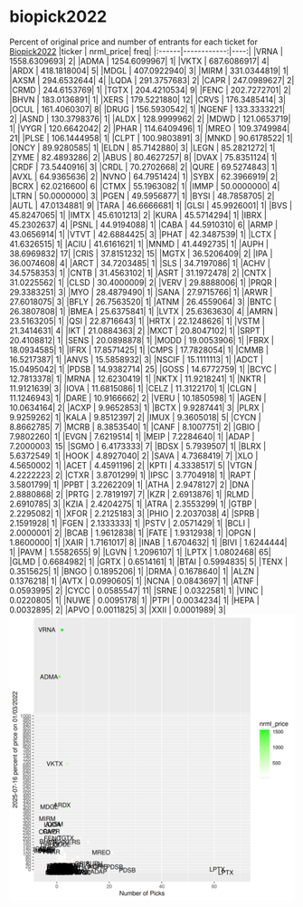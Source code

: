 # biopick2022
Percent of original price and number of entrants for each ticket for [Biopick2022](https://twitter.com/hashtag/Biopick2022)
|ticker |   nrml_price| freq|
|:------|------------:|----:|
|VRNA   | 1558.6309693|    2|
|ADMA   | 1254.6099967|    1|
|VKTX   |  687.6086917|    4|
|ARDX   |  418.1818004|    5|
|MDGL   |  407.0922940|    3|
|MIRM   |  331.0344819|    1|
|AXSM   |  294.6532644|    4|
|LQDA   |  291.3757683|    2|
|CAPR   |  247.0989627|    2|
|CRMD   |  244.6153769|    1|
|TGTX   |  204.4210534|    9|
|FENC   |  202.7272701|    2|
|BHVN   |  183.0136891|    1|
|XERS   |  179.5221880|   12|
|CRVS   |  176.3485414|    3|
|OCUL   |  161.4060307|    8|
|DRUG   |  156.5930542|    1|
|NGENF  |  133.3333221|    2|
|ASND   |  130.3798376|    1|
|ALDX   |  128.9999962|    2|
|MDWD   |  121.0653719|    1|
|VYGR   |  120.6642042|    2|
|PHAR   |  114.6409496|    1|
|MREO   |  109.3749984|   21|
|PLSE   |  106.1444958|    1|
|CLPT   |  100.9803891|    3|
|MNKD   |   90.6178522|    1|
|ONCY   |   89.9280585|    1|
|ELDN   |   85.7142880|    3|
|LEGN   |   85.2821272|    1|
|ZYME   |   82.4893286|    2|
|ABUS   |   80.4627257|    8|
|DVAX   |   75.8351124|    1|
|CRDF   |   73.5440916|    3|
|CRDL   |   70.2702668|    2|
|QURE   |   69.5274843|    1|
|AVXL   |   64.9365636|    2|
|NVNO   |   64.7951424|    1|
|SYBX   |   62.3966919|    2|
|BCRX   |   62.0216600|    6|
|CTMX   |   55.1963082|    1|
|IMMP   |   50.0000000|    4|
|LTRN   |   50.0000000|    3|
|PGEN   |   49.5956877|    1|
|BYSI   |   48.7858705|    2|
|AUTL   |   47.0134881|    9|
|TARA   |   46.6666681|    1|
|GLSI   |   45.9926001|    1|
|BVS    |   45.8247065|    1|
|IMTX   |   45.6101213|    2|
|KURA   |   45.5714294|    1|
|IBRX   |   45.2302637|    4|
|PSNL   |   44.9194088|    1|
|CABA   |   44.5910310|    6|
|ARMP   |   43.0656914|    1|
|VTVT   |   42.6884425|    3|
|PHAT   |   42.3487539|    1|
|LCTX   |   41.6326515|    1|
|ACIU   |   41.6161621|    1|
|MNMD   |   41.4492735|    1|
|AUPH   |   38.6969832|   17|
|CRIS   |   37.8151232|   15|
|MGTX   |   36.5206409|    2|
|IPA    |   36.0074608|    4|
|ARCT   |   34.7203485|    1|
|SLS    |   34.7197086|    1|
|ACHV   |   34.5758353|    1|
|CNTB   |   31.4563102|    1|
|ASRT   |   31.1972478|    2|
|CNTX   |   31.0225562|    1|
|CLSD   |   30.4000009|    2|
|VERV   |   29.8888006|    1|
|PRQR   |   29.3383251|    3|
|MYO    |   28.4879490|    1|
|SANA   |   27.9715766|    1|
|ARWR   |   27.6018075|    3|
|BFLY   |   26.7563520|    1|
|ATNM   |   26.4559064|    3|
|BNTC   |   26.3807808|    1|
|BMEA   |   25.6375841|    1|
|LVTX   |   25.6363630|    4|
|AMRN   |   23.5163205|    1|
|QSI    |   22.8716643|    1|
|HRTX   |   22.1248626|    1|
|VSTM   |   21.3414631|    4|
|IKT    |   21.0884363|    2|
|MXCT   |   20.8047102|    1|
|SRPT   |   20.4108812|    1|
|SENS   |   20.0898878|    1|
|MODD   |   19.0053906|    1|
|FBRX   |   18.0934585|    1|
|IFRX   |   17.8571425|    1|
|CMPS   |   17.7828054|    1|
|CMMB   |   16.5217387|    1|
|ANVS   |   15.5858932|    3|
|NSCIF  |   15.1111113|    1|
|ADCT   |   15.0495042|    1|
|PDSB   |   14.9382714|   25|
|GOSS   |   14.6772759|    1|
|BCYC   |   12.7813378|    1|
|MRNA   |   12.6230419|    1|
|NKTX   |   11.9218241|    1|
|NKTR   |   11.9121639|    3|
|IOVA   |   11.6815086|    1|
|CELZ   |   11.3122170|    1|
|CLGN   |   11.1246943|    1|
|DARE   |   10.9166662|    2|
|VERU   |   10.1850598|    1|
|AGEN   |   10.0634164|    2|
|ACXP   |    9.9652853|    1|
|BCTX   |    9.9287441|    3|
|PLRX   |    9.9259262|    1|
|KALA   |    9.8512397|    2|
|IMUX   |    9.3605018|    5|
|CYCN   |    8.8662785|    7|
|MCRB   |    8.3853540|    1|
|CANF   |    8.1007751|    2|
|GBIO   |    7.9802260|    1|
|EVGN   |    7.6219514|    1|
|MEIP   |    7.2284640|    1|
|ADAP   |    7.2000003|   15|
|SGMO   |    6.4173333|    7|
|BDSX   |    5.7939507|    1|
|BLRX   |    5.6372549|    1|
|HOOK   |    4.8927040|    2|
|SAVA   |    4.7368419|    7|
|XLO    |    4.5650002|    1|
|ACET   |    4.4591196|    2|
|KPTI   |    4.3338517|    5|
|VTGN   |    4.2222223|    2|
|CTXR   |    3.8701299|    1|
|IPSC   |    3.7704918|    1|
|RAPT   |    3.5801799|    1|
|PPBT   |    3.2262209|    1|
|ATHA   |    2.9478127|    2|
|DNA    |    2.8880868|    2|
|PRTG   |    2.7819197|    7|
|KZR    |    2.6913876|    1|
|RLMD   |    2.6910785|    3|
|KZIA   |    2.4204275|    1|
|ATRA   |    2.3553299|    1|
|GTBP   |    2.2295082|    1|
|XFOR   |    2.2125183|    3|
|PHIO   |    2.2037038|    4|
|SPRB   |    2.1591928|    1|
|FGEN   |    2.1333333|    1|
|PSTV   |    2.0571429|    1|
|BCLI   |    2.0000001|    2|
|BCAB   |    1.9612838|    1|
|FATE   |    1.9312938|    1|
|OPGN   |    1.8600000|    1|
|XAIR   |    1.7161017|    8|
|INAB   |    1.6704632|    1|
|BIVI   |    1.6244444|    1|
|PAVM   |    1.5582655|    9|
|LGVN   |    1.2096107|    1|
|LPTX   |    1.0802468|   65|
|GLMD   |    0.6684982|    1|
|GRTX   |    0.6514161|    1|
|BTAI   |    0.5994835|    5|
|TENX   |    0.3515625|    1|
|BNGO   |    0.1895206|    1|
|DRMA   |    0.1678640|    1|
|ALZN   |    0.1376218|    1|
|AVTX   |    0.0990605|    1|
|NCNA   |    0.0843697|    1|
|ATNF   |    0.0593995|    2|
|CYCC   |    0.0585547|   11|
|SRNE   |    0.0322581|    1|
|VINC   |    0.0220805|    1|
|NUWE   |    0.0095178|    1|
|PTPI   |    0.0034234|    1|
|HEPA   |    0.0032895|    2|
|APVO   |    0.0011825|    3|
|XXII   |    0.0001989|    3|
![retvspicks](biopicks.png?raw=true)
